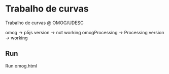 # Trabalho de curvas

Trabalho de curvas @ OMOG/UDESC

omog -> p5js version -> not working
omogProcessing -> Processing version -> working

## Run

Run omog.html